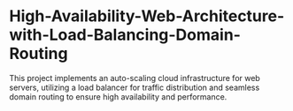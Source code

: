 # High-Availability-Web-Architecture-with-Load-Balancing-Domain-Routing
This project implements an auto-scaling cloud infrastructure for web servers, utilizing a load balancer for traffic distribution and seamless domain routing to ensure high availability and performance.

